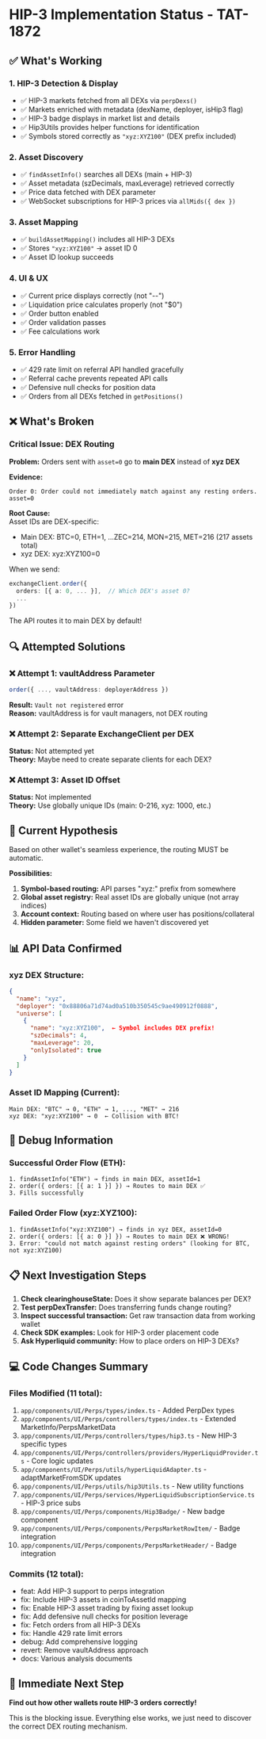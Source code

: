 # HIP-3 Implementation Status - TAT-1872

## ✅ What's Working

### 1. HIP-3 Detection & Display

- ✅ HIP-3 markets fetched from all DEXs via `perpDexs()`
- ✅ Markets enriched with metadata (dexName, deployer, isHip3 flag)
- ✅ HIP-3 badge displays in market list and details
- ✅ Hip3Utils provides helper functions for identification
- ✅ Symbols stored correctly as `"xyz:XYZ100"` (DEX prefix included)

### 2. Asset Discovery

- ✅ `findAssetInfo()` searches all DEXs (main + HIP-3)
- ✅ Asset metadata (szDecimals, maxLeverage) retrieved correctly
- ✅ Price data fetched with DEX parameter
- ✅ WebSocket subscriptions for HIP-3 prices via `allMids({ dex })`

### 3. Asset Mapping

- ✅ `buildAssetMapping()` includes all HIP-3 DEXs
- ✅ Stores `"xyz:XYZ100"` → asset ID 0
- ✅ Asset ID lookup succeeds

### 4. UI & UX

- ✅ Current price displays correctly (not "--")
- ✅ Liquidation price calculates properly (not "$0")
- ✅ Order button enabled
- ✅ Order validation passes
- ✅ Fee calculations work

### 5. Error Handling

- ✅ 429 rate limit on referral API handled gracefully
- ✅ Referral cache prevents repeated API calls
- ✅ Defensive null checks for position data
- ✅ Orders from all DEXs fetched in `getPositions()`

## ❌ What's Broken

### Critical Issue: DEX Routing

**Problem:** Orders sent with `asset=0` go to **main DEX** instead of **xyz DEX**

**Evidence:**

```
Order 0: Order could not immediately match against any resting orders. asset=0
```

**Root Cause:**  
Asset IDs are DEX-specific:

- Main DEX: BTC=0, ETH=1, ...ZEC=214, MON=215, MET=216 (217 assets total)
- xyz DEX: xyz:XYZ100=0

When we send:

```typescript
exchangeClient.order({
  orders: [{ a: 0, ... }],  // Which DEX's asset 0?
  ...
})
```

The API routes it to main DEX by default!

## 🔍 Attempted Solutions

### ❌ Attempt 1: vaultAddress Parameter

```typescript
order({ ..., vaultAddress: deployerAddress })
```

**Result:** `Vault not registered` error  
**Reason:** vaultAddress is for vault managers, not DEX routing

### ❌ Attempt 2: Separate ExchangeClient per DEX

**Status:** Not attempted yet  
**Theory:** Maybe need to create separate clients for each DEX?

### ❌ Attempt 3: Asset ID Offset

**Status:** Not implemented  
**Theory:** Use globally unique IDs (main: 0-216, xyz: 1000, etc.)

## 🎯 Current Hypothesis

Based on other wallet's seamless experience, the routing MUST be automatic.

**Possibilities:**

1. **Symbol-based routing:** API parses "xyz:" prefix from somewhere
2. **Global asset registry:** Real asset IDs are globally unique (not array indices)
3. **Account context:** Routing based on where user has positions/collateral
4. **Hidden parameter:** Some field we haven't discovered yet

## 📊 API Data Confirmed

### xyz DEX Structure:

```json
{
  "name": "xyz",
  "deployer": "0x88806a71d74ad0a510b350545c9ae490912f0888",
  "universe": [
    {
      "name": "xyz:XYZ100",  ← Symbol includes DEX prefix!
      "szDecimals": 4,
      "maxLeverage": 20,
      "onlyIsolated": true
    }
  ]
}
```

### Asset ID Mapping (Current):

```
Main DEX: "BTC" → 0, "ETH" → 1, ..., "MET" → 216
xyz DEX: "xyz:XYZ100" → 0  ← Collision with BTC!
```

## 🔬 Debug Information

### Successful Order Flow (ETH):

```
1. findAssetInfo("ETH") → finds in main DEX, assetId=1
2. order({ orders: [{ a: 1 }] }) → Routes to main DEX ✅
3. Fills successfully
```

### Failed Order Flow (xyz:XYZ100):

```
1. findAssetInfo("xyz:XYZ100") → finds in xyz DEX, assetId=0
2. order({ orders: [{ a: 0 }] }) → Routes to main DEX ❌ WRONG!
3. Error: "could not match against resting orders" (looking for BTC, not xyz:XYZ100)
```

## 📋 Next Investigation Steps

1. **Check clearinghouseState:** Does it show separate balances per DEX?
2. **Test perpDexTransfer:** Does transferring funds change routing?
3. **Inspect successful transaction:** Get raw transaction data from working wallet
4. **Check SDK examples:** Look for HIP-3 order placement code
5. **Ask Hyperliquid community:** How to place orders on HIP-3 DEXs?

## 💻 Code Changes Summary

### Files Modified (11 total):

1. `app/components/UI/Perps/types/index.ts` - Added PerpDex types
2. `app/components/UI/Perps/controllers/types/index.ts` - Extended MarketInfo/PerpsMarketData
3. `app/components/UI/Perps/controllers/types/hip3.ts` - New HIP-3 specific types
4. `app/components/UI/Perps/controllers/providers/HyperLiquidProvider.ts` - Core logic updates
5. `app/components/UI/Perps/utils/hyperLiquidAdapter.ts` - adaptMarketFromSDK updates
6. `app/components/UI/Perps/utils/hip3Utils.ts` - New utility functions
7. `app/components/UI/Perps/services/HyperLiquidSubscriptionService.ts` - HIP-3 price subs
8. `app/components/UI/Perps/components/Hip3Badge/` - New badge component
9. `app/components/UI/Perps/components/PerpsMarketRowItem/` - Badge integration
10. `app/components/UI/Perps/components/PerpsMarketHeader/` - Badge integration

### Commits (12 total):

- feat: Add HIP-3 support to perps integration
- fix: Include HIP-3 assets in coinToAssetId mapping
- fix: Enable HIP-3 asset trading by fixing asset lookup
- fix: Add defensive null checks for position leverage
- fix: Fetch orders from all HIP-3 DEXs
- fix: Handle 429 rate limit errors
- debug: Add comprehensive logging
- revert: Remove vaultAddress approach
- docs: Various analysis documents

## 🎯 Immediate Next Step

**Find out how other wallets route HIP-3 orders correctly!**

This is the blocking issue. Everything else works, we just need to discover the correct DEX routing mechanism.
